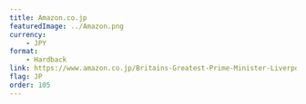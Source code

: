 ```yaml
---
title: Amazon.co.jp
featuredImage: ../Amazon.png
currency:
    - JPY
format:
	- Hardback
link: https://www.amazon.co.jp/Britains-Greatest-Prime-Minister-Liverpool/dp/0718895630/ref=tmm_hrd_swatch_0
flag: JP
order: 105
---
```

